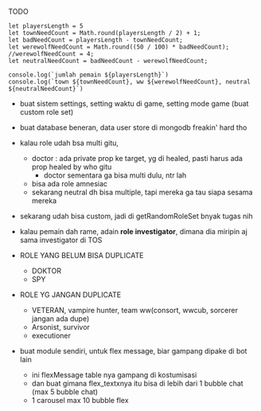 TODO

```
let playersLength = 5
let townNeedCount = Math.round(playersLength / 2) + 1;
let badNeedCount = playersLength - townNeedCount;
let werewolfNeedCount = Math.round((50 / 100) * badNeedCount);
//werewolfNeedCount = 4;
let neutralNeedCount = badNeedCount - werewolfNeedCount;

console.log(`jumlah pemain ${playersLength}`)
console.log(`town ${townNeedCount}, ww ${werewolfNeedCount}, neutral ${neutralNeedCount}`)
```

- buat sistem settings, setting waktu di game, setting mode game (buat custom role set)
- buat database beneran, data user store di mongodb freakin' hard tho
- kalau role udah bsa multi gitu,
  - doctor : ada private prop ke target, yg di healed, pasti harus ada prop healed by who gitu
    - doctor sementara ga bisa multi dulu, ntr lah
  - bisa ada role amnesiac
  - sekarang neutral dh bisa multiple, tapi mereka ga tau siapa sesama mereka
- sekarang udah bisa custom, jadi di getRandomRoleSet bnyak tugas nih
- kalau pemain dah rame, adain **role investigator**, dimana dia miripin aj sama investigator di TOS

- ROLE YANG BELUM BISA DUPLICATE
  - DOKTOR
  - SPY
  
- ROLE YG JANGAN DUPLICATE
  - VETERAN, vampire hunter, team ww(consort, wwcub, sorcerer jangan ada dupe)
  - Arsonist, survivor
  - executioner

- buat module sendiri, untuk flex message, biar gampang dipake di bot lain
  - ini flexMessage table nya gampang di kostumisasi
  - dan buat gimana flex_textxnya itu bisa di lebih dari 1 bubble chat (max 5 bubble chat)
  - 1 carousel max 10 bubble flex
